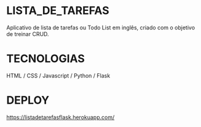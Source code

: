 # LISTA_DE_TAREFAS
Aplicativo de lista de tarefas ou Todo List em inglês, criado com o objetivo de treinar CRUD.

# TECNOLOGIAS
HTML / CSS / Javascript / Python / Flask

# DEPLOY
https://listadetarefasflask.herokuapp.com/
